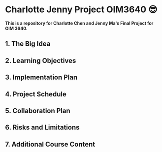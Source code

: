 # Charlotte Jenny Project OIM3640 :sunglasses:
**This is a repository for Charlotte Chen and Jenny Ma's Final Project for OIM 3640.**

## 1. The Big Idea

## 2. Learning Objectives

## 3. Implementation Plan

## 4. Project Schedule

## 5. Collaboration Plan

## 6. Risks and Limitations

## 7. Additional Course Content